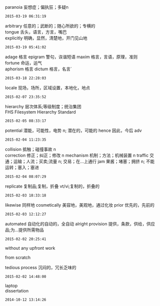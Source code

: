 
paranoia 妄想症；偏执狂；多疑n

	2015-03-19 06:31:19

arbitrary	任意的；武断的；随心所欲的；专横的  
tongue 舌头，语言，方言，嘴巴  
explicitly 明确，显然，清楚地，开门见山地  

	2015-03-19 05:41:02

adage	格言
epigram 警句，诙谐短语
maxim 格言，言语，原理，准则  
fortune 命运，运气  
aphorism 格言
dictum 格言，名言`

	2015-03-18 22:28:03

locale	现场，场所，区域设置，本地化，地点

	2015-02-07 23:35:52

hierarchy	层次体系;等级制度；统治集团  
FHS Filesystem Hierarchy Standard

	2015-02-05 08:33:17

potential 潜能，可能性，电势 n; 潜在的，可能的
hence	因此，今后 adv

	2015-02-04 11:23:35

collision	抵触；碰撞事故  n	
correction	修正；纠正；修改	n
mechanism	机制；方法；机械装置  n
traffic		交通；运输；人流；买卖;流量 n; 交易；在...上通行
jam			果酱；堵塞；拥挤 n; 不能运转；塞入；塞进

	2015-02-04 08:07:29

replicate	复制品;复制，折叠 vt/vi;复制的，折叠的

	2015-02-03 18:33:18

likewise	同样地
cosmetically 美容地，美观地，通过化妆
prior 优先的，先前的

	2015-02-03 12:12:27

automated	自动化的自动的，全自动
alright
provision	提供，条款，供给，供应品;为...提供所需物品  

	2015-02-02 20:25:41
without any upfront	work

from scratch

tedious process  沉闷的，冗长乏味的  

	2015-02-02 14:48:00

laptop  
dissertation
	
	2014-10-12 13:14:26

